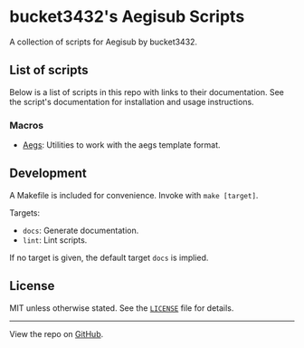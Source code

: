 # bucket3432's Aegisub Scripts

A collection of scripts for Aegisub by bucket3432.

## List of scripts

Below is a list of scripts in this repo with links to their documentation.
See the script's documentation for installation and usage instructions.

### Macros

- [Aegs](./docs/bucket.Aegs.md): Utilities to work with the aegs template format.

## Development

A Makefile is included for convenience.
Invoke with `make [target]`.

Targets:

- `docs`: Generate documentation.
- `lint`: Lint scripts.

If no target is given, the default target `docs` is implied.

## License

MIT unless otherwise stated.
See the [`LICENSE`][LICENSE] file for details.

[LICENSE]: ./LICENSE

- - -

View the repo on [GitHub](https://github.com/bucket3432/aegisub-scripts).

